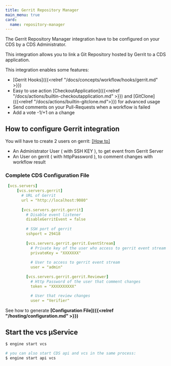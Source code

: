 ```yaml
---
title: Gerrit Repository Manager
main_menu: true
card: 
  name: repository-manager
---
```


The Gerrit Repository Manager integration have to be configured on your CDS by a CDS Administrator.

This integration allows you to link a Git Repository hosted by Gerrit
to a CDS application.

This integration enables some features:

 - [Gerrit Hooks]({{<relref "/docs/concepts/workflow/hooks/gerrit.md" >}})
 - Easy to use action [CheckoutApplication]({{<relref "/docs/actions/builtin-checkoutapplication.md" >}}) and [GitClone]({{<relref "/docs/actions/builtin-gitclone.md">}}) for advanced usage
 - Send comments on your Pull-Requests when a workflow is failed
 - Add a vote -1/+1 on a change

## How to configure Gerrit integration

You will have to create 2 users on gerrit: <a href="https://gerrit-review.googlesource.com/Documentation/cmd-create-account.html" target="_blank">[How to]</a>

 - An Administrator User ( with SSH KEY ), to get event from Gerrit Server
 - An User on gerrit ( with httpPassword ), to comment changes with workflow result
 

### Complete CDS Configuration File

```yaml
 [vcs.servers]
     [vcs.servers.gerrit]
       # URL of Gerrit
       url = "http://localhost:9080"
 
       [vcs.servers.gerrit.gerrit]
         # Disable event listener
         disableGerritEvent = false
 
         # SSH port of gerrit
         sshport = 29418
 
         [vcs.servers.gerrit.gerrit.EventStream]
           # Private key of the user who access to gerrit event stream
           privateKey = "XXXXXXX"
 
           # User to access to gerrit event stream
           user = "admin"
 
         [vcs.servers.gerrit.gerrit.Reviewer]
           # Http Password of the user that comment changes
           token = "XXXXXXXXXX"
 
           # User that review changes
           user = "Verifier"

```

See how to generate **[Configuration File]({{<relref "/hosting/configuration.md" >}})**

## Start the vcs µService

```bash
$ engine start vcs

# you can also start CDS api and vcs in the same process:
$ engine start api vcs
```